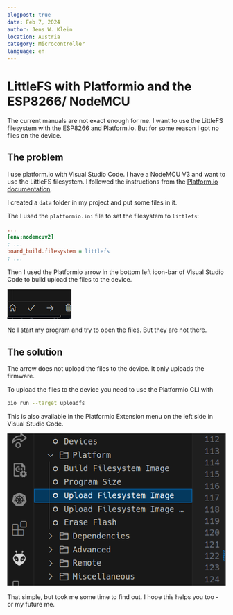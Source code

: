 ```yaml
---
blogpost: true
date: Feb 7, 2024
author: Jens W. Klein
location: Austria
category: Microcontroller
language: en
---
```



# LittleFS with Platformio and the ESP8266/ NodeMCU

The current manuals are not exact enough for me. I want to use the LittleFS filesystem with the ESP8266 and Platform.io. But for some reason I got no files on the device.

## The problem

I use platform.io with Visual Studio Code. I have a NodeMCU V3 and want to use the LittleFS filesystem. I followed the instructions from the [Platform.io documentation](https://docs.platformio.org/en/latest/platforms/espressif8266.html#uploading-files-to-file-system-littlefs).

I created a `data` folder in my project and put some files in it.

The  I used the `platformio.ini` file to set the filesystem to `littlefs`:

```ini
...
[env:nodemcuv2]
; ...
board_build.filesystem = littlefs
; ...
```

Then I used the Platformio arrow in the bottom left icon-bar of Visual Studio Code to build upload the files to the device.

![Iconbar with house/home, checkmark, arrow, dustbin](platformio-iconbar.png "Part of Platformio icon-bar")

No I start my program and try to open the files. But they are not there.

## The solution

The arrow does not upload the files to the device. It only uploads the firmware.

To upload the files to the device you need to use the Platformio CLI with

```bash
pio run --target uploadfs
```

This is also available in the Platformio Extension menu on the left side in Visual Studio Code.

![Platformio menu with "Upload Filesystem Image" item highlighted](platformio-uploadfs-menu.png "Part of Platformio menu-bar")

That simple, but took me some time to find out. I hope this helps you too - or my future me.
